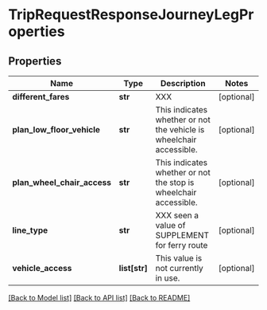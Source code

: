 # TripRequestResponseJourneyLegProperties

## Properties
Name | Type | Description | Notes
------------ | ------------- | ------------- | -------------
**different_fares** | **str** | XXX | [optional] 
**plan_low_floor_vehicle** | **str** | This indicates whether or not the vehicle is wheelchair accessible. | [optional] 
**plan_wheel_chair_access** | **str** | This indicates whether or not the stop is wheelchair accessible. | [optional] 
**line_type** | **str** | XXX seen a value of SUPPLEMENT for ferry route  | [optional] 
**vehicle_access** | **list[str]** | This value is not currently in use. | [optional] 

[[Back to Model list]](../README.md#documentation-for-models) [[Back to API list]](../README.md#documentation-for-api-endpoints) [[Back to README]](../README.md)


